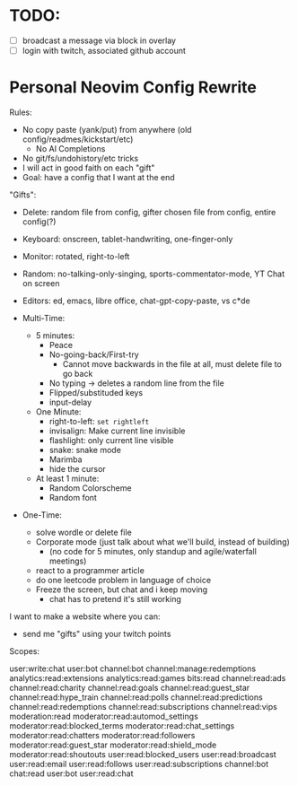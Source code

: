 
# TODO:

- [ ] broadcast a message via block in overlay
- [ ] login with twitch, associated github account

# Personal Neovim Config Rewrite

Rules:
- No copy paste (yank/put) from anywhere (old config/readmes/kickstart/etc)
  - No AI Completions
- No git/fs/undohistory/etc tricks
- I will act in good faith on each "gift"
- Goal: have a config that I want at the end

"Gifts":

- Delete: random file from config, gifter chosen file from config, entire config(?)
- Keyboard: onscreen, tablet-handwriting, one-finger-only
- Monitor: rotated, right-to-left
- Random: no-talking-only-singing, sports-commentator-mode, YT Chat on screen
- Editors: ed, emacs, libre office, chat-gpt-copy-paste, vs c*de
- Multi-Time:
  - 5 minutes:
    - Peace
    - No-going-back/First-try
      - Cannot move backwards in the file at all, must delete file to go back
    - No typing -> deletes a random line from the file
    - Flipped/substituded keys
    - input-delay
  - One Minute:
    - right-to-left: `set rightleft`
    - invisalign: Make current line invisible
    - flashlight: only current line visible
    - snake: snake mode
    - Marimba
    - hide the cursor
  - At least 1 minute:
    - Random Colorscheme
    - Random font

- One-Time:
  - solve wordle or delete file
  - Corporate mode (just talk about what we'll build, instead of building)
    - (no code for 5 minutes, only standup and agile/waterfall meetings)
  - react to a programmer article
  - do one leetcode problem in language of choice
  - Freeze the screen, but chat and i keep moving
    - chat has to pretend it's still working

I want to make a website where you can:
- send me "gifts" using your twitch points

Scopes:

user:write:chat user:bot channel:bot channel:manage:redemptions analytics:read:extensions analytics:read:games bits:read channel:read:ads channel:read:charity channel:read:goals channel:read:guest_star channel:read:hype_train channel:read:polls channel:read:predictions channel:read:redemptions channel:read:subscriptions channel:read:vips moderation:read moderator:read:automod_settings moderator:read:blocked_terms moderator:read:chat_settings moderator:read:chatters moderator:read:followers moderator:read:guest_star moderator:read:shield_mode moderator:read:shoutouts user:read:blocked_users user:read:broadcast user:read:email user:read:follows user:read:subscriptions channel:bot chat:read user:bot user:read:chat
